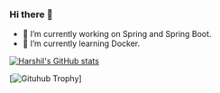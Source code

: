 ### Hi there 👋

<!-- **harshil-padasala/harshil-padasala** is a ✨ _special_ ✨ repository because its `README.md` (this file) appears on your GitHub profile.

Here are some ideas to get you started: -->

- 🔭 I’m currently working on Spring and Spring Boot.
- 🌱 I’m currently learning Docker.

[![Harshil's GitHub stats](https://github-readme-stats.vercel.app/api?username=harshil-padasala&count_private=true&show_icons=true&theme=radical)](https://github.com/harshil-padasala/github-readme-stats)

[![Gituhub Trophy](https://github-profile-trophy.vercel.app/?username=harshil-padasala&row=2&column=3)]
